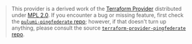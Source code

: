 > This provider is a derived work of the [Terraform Provider](https://github.com/terraform-providers/terraform-provider-pingfederate)
> distributed under [MPL 2.0](https://www.mozilla.org/en-US/MPL/2.0/). If you encounter a bug or missing feature,
> first check the [`pulumi-pingfederate` repo](/issues); however, if that doesn't turn up anything,
> please consult the source [`terraform-provider-pingfederate` repo](https://github.com/terraform-providers/terraform-provider-pingfederate/issues).
